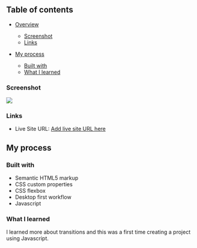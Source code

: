 
## Table of contents

- [Overview](#overview)

  - [Screenshot](#screenshot)
  - [Links](#links)
- [My process](#my-process)
  - [Built with](#built-with)
  - [What I learned](#what-i-learned)





### Screenshot

![](./preview.png.png)

### Links

- Live Site URL: [Add live site URL here](https://syedsami90.github.io/Guess-Game/)

## My process

### Built with

- Semantic HTML5 markup
- CSS custom properties
- CSS flexbox
- Desktop first workflow
- Javascript



### What I learned

I learned more about transitions and this was a first time creating a project using Javascript.






